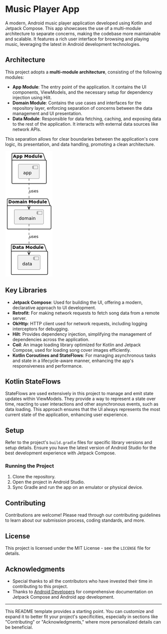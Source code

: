 # Music Player App

A modern, Android music player application developed using Kotlin and Jetpack Compose. This app
showcases the use of a multi-module architecture to separate concerns, making the codebase more
maintainable and scalable. It features a rich user interface for browsing and playing music,
leveraging the latest in Android development technologies.

## Architecture

This project adopts a **multi-module architecture**, consisting of the following modules:

- **App Module**: The entry point of the application. It contains the UI components, ViewModels, and
  the necessary setup for dependency injection using Hilt.
- **Domain Module**: Contains the use cases and interfaces for the repository layer, enforcing
  separation of concerns between the data management and UI presentation.
- **Data Module**: Responsible for data fetching, caching, and exposing data to the rest of the
  application. It interacts with external data sources like network APIs.

This separation allows for clear boundaries between the application's core logic, its presentation,
and data handling, promoting a clean architecture.

<img src="docs/ModuelArchitecure.png"/>

## Key Libraries

- **Jetpack Compose**: Used for building the UI, offering a modern, declarative approach to UI
  development.
- **Retrofit**: For making network requests to fetch song data from a remote server.
- **OkHttp**: HTTP client used for network requests, including logging interceptors for debugging.
- **Hilt**: Provides dependency injection, simplifying the management of dependencies across the
  application.
- **Coil**: An image loading library optimized for Kotlin and Jetpack Compose, used for loading song
  cover images efficiently.
- **Kotlin Coroutines and StateFlows**: For managing asynchronous tasks and state in a
  lifecycle-aware manner, enhancing the app's responsiveness and performance.

## Kotlin StateFlows

StateFlows are used extensively in this project to manage and emit state updates within ViewModels.
They provide a way to represent a state over time, reacting to user interactions and other
asynchronous events, such as data loading. This approach ensures that the UI always represents the
most current state of the application, enhancing user experience.

## Setup

Refer to the project's `build.gradle` files for specific library versions and setup details. Ensure
you have the latest version of Android Studio for the best development experience with Jetpack
Compose.

### Running the Project

1. Clone the repository.
2. Open the project in Android Studio.
3. Sync Gradle and run the app on an emulator or physical device.

## Contributing

Contributions are welcome! Please read through our contributing guidelines to learn about our
submission process, coding standards, and more.

## License

This project is licensed under the MIT License - see the `LICENSE` file for details.

## Acknowledgments

- Special thanks to all the contributors who have invested their time in contributing to this
  project.
- Thanks to [Android Developers](https://developer.android.com/) for comprehensive documentation on
  Jetpack Compose and Android app development.

---

This README template provides a starting point. You can customize and expand it to better fit your
project's specificities, especially in sections like "Contributing" or "Acknowledgments," where more
personalized details can be beneficial.
